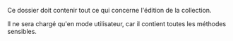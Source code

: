 Ce dossier doit contenir tout ce qui concerne l'édition de la collection.

Il ne sera chargé qu'en mode utilisateur, car il contient toutes les méthodes sensibles.